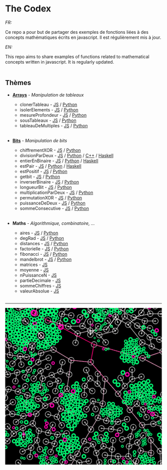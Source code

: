 # The Codex

_FR:_ 

Ce repo a pour but de partager des exemples de fonctions liées à des concepts mathématiques écrits en javascript.
Il est régulièrement mis à jour.

_EN:_

This repo aims to share examples of functions related to mathematical concepts written in javascript.
It is regularly updated.<br><br>

   ## Thèmes
  * **[Arrays](https://fr.wikipedia.org/wiki/Tableau_(structure_de_donn%C3%A9es))** - _Manipulation de tableaux_
  
    * clonerTableau - [JS](JavaScript/Arrays/clonerTableau.js) / [Python](Python/Arrays/clonerTableau.py)
    * isolerElements - [JS](JavaScript/Arrays/isolerElements.js) / [Python](Python/Arrays/isolerElements.py)
    * mesureProfondeur - [JS](JavaScript/Arrays/mesureProfondeur.js) / [Python](Python/Arrays/mesureProfondeur.py)
    * sousTableaux - [JS](JavaScript/Arrays/sousTableaux.js) / [Python](Python/Arrays/sousTableaux.py)
    * tableauDeMultiples - [JS](JavaScript/Arrays/tableauDeMultiples.js) / [Python](Python/Arrays/tableauDeMultiples.py)
    <br><br>

  * **[Bits](https://fr.wikipedia.org/wiki/Bit)** - _Manipulation de bits_

    * chiffrementXOR - [JS](JavaScript/Bits/chiffrementXOR.js) / [Python](Python/Bits/chiffrementXOR.py)
    * divisionParDeux - [JS](JavaScript/Bits/divisionParDeux.js) / [Python](Python/Bits/divisionParDeux.py) / [C++](CXX/Bits/divisionParDeux.cxx) / [Haskell](Haskell/Bits/divisionParDeux.hs)
    * entierEnBinaire - [JS](JavaScript/Bits/entierEnBinaire.js) / [Python](Python/Bits/entierEnBinaire.py) / [Haskell](Haskell/Bits/entierEnBinaire.hs)
    * estPair - [JS](JavaScript/Bits/estPair.js) / [Python](Python/Bits/estPair.py) / [Haskell](Haskell/Bits/estPair.hs)
    * estPositif - [JS](JavaScript/Bits/estPositif.js) / [Python](Python/Bits/estPositif.py)
    * getbit - [JS](JavaScript/Bits/getBit.js) / [Python](Python/Bits/getBit.py)
    * inverserBinaire - [JS](JavaScript/Bits/inverserBinaire.js) / [Python](Python/Bits/inverserBinaire.py)
    * longueurBit - [JS](JavaScript/Bits/longueurBit.js) / [Python](Python/Bits/longueurBit.py)
    * multiplicationParDeux - [JS](JavaScript/Bits/multiplicationParDeux.js) / [Python](Python/Bits/multiplicationParDeux.py)
    * permutationXOR - [JS](JavaScript/Bits/permutationXOR.js) / [Python](Python/Bits/permutationXOR.py)
    * puissanceDeDeux - [JS](JavaScript/Bits/puissanceDeDeux.js) / [Python](Python/Bits/puissanceDeDeux.py)
    * sommeConsecutive - [JS](JavaScript/Bits/sommeConsecutive.js) / [Python](Python/Bits/sommeConsecutive.py)
    <br><br>
    
  * **Maths** - _Algorithmique, combinatoire, ..._
  
    * aires - [JS](JavaScript/Maths/aires.js) / [Python](Python/Maths/aires.py)
    * degRad - [JS](JavaScript/Maths/degRad.js) / [Python](Python/Maths/degRad.py)
    * distances - [JS](JavaScript/Maths/distances.js) / [Python](Python/Maths/distances.py)
    * factorielle - [JS](JavaScript/Maths/factorielle.js) / [Python](Python/Maths/factorielle.py)
    * fibonacci - [JS](JavaScript/Maths/fibonacci.js) / [Python](Python/Maths/fibonacci.py)
    * mandelbrot - [JS](JavaScript/Maths/mandelbrot.js) / [Python](Python/Maths/mandelbrot.py)
    * matrices - [JS](JavaScript/Maths/matrices.js)
    * moyenne - [JS](JavaScript/Maths/moyenne.js)
    * nPuissanceN - [JS](JavaScript/Maths/nPuissanceN.js)
    * partieDecimale - [JS](JavaScript/Maths/partieDecimale.js)
    * sommeChiffres - [JS](JavaScript/Maths/sommeChiffres.js)
    * valeurAbsolue - [JS](JavaScript/Maths/valeurAbsolue.js)
    <br><br>
  ---

<p align="center"><img src="./img/thumbnail.jpg" /></p>
